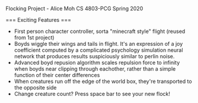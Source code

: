 Flocking Project - Alice Moh
CS 4803-PCG Spring 2020

=== Exciting Features ===
 - First person character controller, sorta "minecraft style" flight (reused from 1st project)
 - Boyds wiggle their wings and tails in flight. It's an expression of a joy coefficient computed by a complicated psychology simulation neural network that produces results suspiciously similar to perlin noise.
 - Advanced boyd repusion algorithm scales repulsion force to infinity when boyds near clipping through eachother, rather than a simple function of their center differences
 - When creatures run off the edge of the world box, they're transported to the opposite side
 - Change creature count? Press space bar to see your new flock!